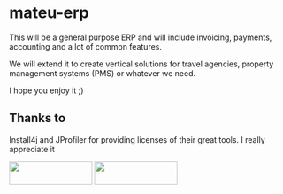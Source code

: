 # mateu-erp

This will be a general purpose ERP and will include invoicing, payments, accounting and a lot of common features.

We will extend it to create vertical solutions for travel agencies, property management systems (PMS) or whatever we need.

I hope you enjoy it ;)


## Thanks to

Install4j and JProfiler for providing licenses of their great tools. I really appreciate it

<img class="image-margin" width="150" height="42" src="https://www.ej-technologies.com/images/product_banners/install4j_large.png">

<img class="image-margin" width="150" height="42" src="/images/product_banners/jprofiler_large.png">
